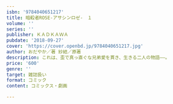 ```yaml
---
isbn: '9784040651217'
title: 暗殺者ROSE-アサシンロゼ-　１
volume: ''
series: ''
publisher: ＫＡＤＫＡＷＡ
pubdate: '2018-09-27'
cover: 'https://cover.openbd.jp/9784040651217.jpg'
author: おだやか／著 紗結／原著
description: これは、歪で真っ直ぐな兄弟愛を貫き、生きる二人の物語――。
price: '600'
genre: ''
target: 雑誌扱い
format: コミック
content: コミックス・劇画

---
```


